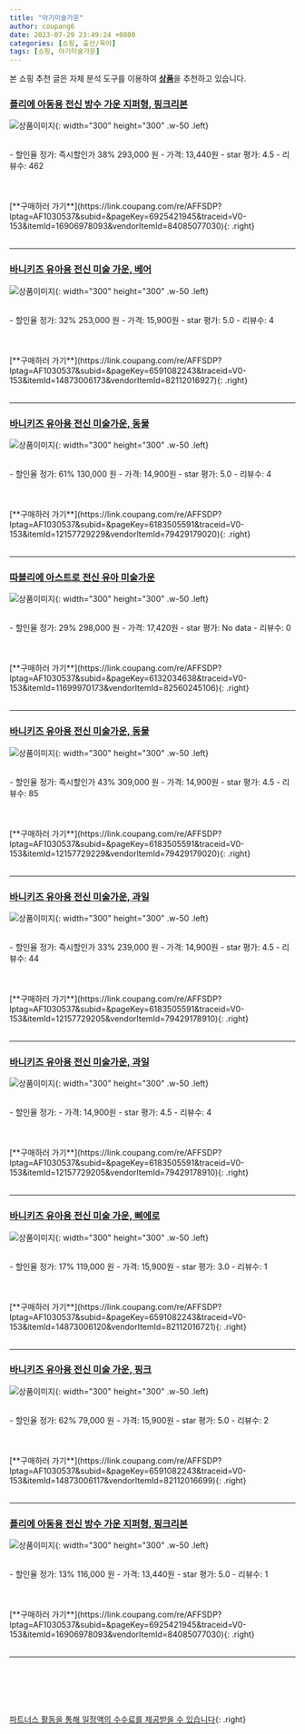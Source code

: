 ```yaml
---
title: "아기미술가운"
author: coupang6
date: 2023-07-29 23:49:24 +0800
categories: [쇼핑, 출산/육아]
tags: [쇼핑, 아기미술가운]
---
```


본 쇼핑 추천 글은 자체 분석 도구를 이용하여 [**상품**](https://link.coupang.com/a/bao1ui)을 추천하고 있습니다.

### [플리에 아동용 전신 방수 가운 지퍼형, 핑크리본](https://link.coupang.com/re/AFFSDP?lptag=AF1030537&subid=&pageKey=6925421945&traceid=V0-153&itemId=16906978093&vendorItemId=84085077030)

![상품이미지](https://thumbnail9.coupangcdn.com/thumbnails/remote/230x230ex/image/rs_quotation_api/fgutnds1/05523d5c968d453aaf19ce19e24709c3.jpg){: width="300" height="300" .w-50 .left}


<br>
- 할인율 정가: 즉시할인가 38%  293,000   원
- 가격: 13,440원
- star 평가: 4.5
- 리뷰수: 462
<br>
<br>
<br>
<br>
[**구매하러 가기**](https://link.coupang.com/re/AFFSDP?lptag=AF1030537&subid=&pageKey=6925421945&traceid=V0-153&itemId=16906978093&vendorItemId=84085077030){: .right}
<br>
<br>

---

### [바니키즈 유아용 전신 미술 가운, 베어](https://link.coupang.com/re/AFFSDP?lptag=AF1030537&subid=&pageKey=6591082243&traceid=V0-153&itemId=14873006173&vendorItemId=82112016927)

![상품이미지](https://thumbnail8.coupangcdn.com/thumbnails/remote/230x230ex/image/retail/images/3058010198851033-f1a13c78-31ba-4246-acb4-6379035ec805.jpg){: width="300" height="300" .w-50 .left}


<br>
- 할인율 정가: 32%  253,000   원
- 가격: 15,900원
- star 평가: 5.0
- 리뷰수: 4
<br>
<br>
<br>
<br>
[**구매하러 가기**](https://link.coupang.com/re/AFFSDP?lptag=AF1030537&subid=&pageKey=6591082243&traceid=V0-153&itemId=14873006173&vendorItemId=82112016927){: .right}
<br>
<br>

---

### [바니키즈 유아용 전신 미술가운, 동물](https://link.coupang.com/re/AFFSDP?lptag=AF1030537&subid=&pageKey=6183505591&traceid=V0-153&itemId=12157729229&vendorItemId=79429179020)

![상품이미지](https://thumbnail10.coupangcdn.com/thumbnails/remote/230x230ex/image/rs_quotation_api/k8wvs2iy/4dc39ad4775c4b4abeee58718d9e839f.jpg){: width="300" height="300" .w-50 .left}


<br>
- 할인율 정가: 61%  130,000   원
- 가격: 14,900원
- star 평가: 5.0
- 리뷰수: 4
<br>
<br>
<br>
<br>
[**구매하러 가기**](https://link.coupang.com/re/AFFSDP?lptag=AF1030537&subid=&pageKey=6183505591&traceid=V0-153&itemId=12157729229&vendorItemId=79429179020){: .right}
<br>
<br>

---

### [따블리에 아스트로 전신 유아 미술가운](https://link.coupang.com/re/AFFSDP?lptag=AF1030537&subid=&pageKey=6132034638&traceid=V0-153&itemId=11699970173&vendorItemId=82560245106)

![상품이미지](https://thumbnail6.coupangcdn.com/thumbnails/remote/230x230ex/image/vendor_inventory/3c54/57a1882d474c7f61348591837d14de2082587b700903e51c093d8816f562.jpg){: width="300" height="300" .w-50 .left}


<br>
- 할인율 정가: 29%  298,000   원
- 가격: 17,420원
- star 평가: No data
- 리뷰수: 0
<br>
<br>
<br>
<br>
[**구매하러 가기**](https://link.coupang.com/re/AFFSDP?lptag=AF1030537&subid=&pageKey=6132034638&traceid=V0-153&itemId=11699970173&vendorItemId=82560245106){: .right}
<br>
<br>

---

### [바니키즈 유아용 전신 미술가운, 동물](https://link.coupang.com/re/AFFSDP?lptag=AF1030537&subid=&pageKey=6183505591&traceid=V0-153&itemId=12157729229&vendorItemId=79429179020)

![상품이미지](https://thumbnail10.coupangcdn.com/thumbnails/remote/230x230ex/image/rs_quotation_api/k8wvs2iy/4dc39ad4775c4b4abeee58718d9e839f.jpg){: width="300" height="300" .w-50 .left}


<br>
- 할인율 정가: 즉시할인가 43%  309,000   원
- 가격: 14,900원
- star 평가: 4.5
- 리뷰수: 85
<br>
<br>
<br>
<br>
[**구매하러 가기**](https://link.coupang.com/re/AFFSDP?lptag=AF1030537&subid=&pageKey=6183505591&traceid=V0-153&itemId=12157729229&vendorItemId=79429179020){: .right}
<br>
<br>

---

### [바니키즈 유아용 전신 미술가운, 과일](https://link.coupang.com/re/AFFSDP?lptag=AF1030537&subid=&pageKey=6183505591&traceid=V0-153&itemId=12157729205&vendorItemId=79429178910)

![상품이미지](https://thumbnail8.coupangcdn.com/thumbnails/remote/230x230ex/image/rs_quotation_api/8zordvsn/cf8ab497cbc14bd7ab4f96e855de35ed.jpg){: width="300" height="300" .w-50 .left}


<br>
- 할인율 정가: 즉시할인가 33%  239,000   원
- 가격: 14,900원
- star 평가: 4.5
- 리뷰수: 44
<br>
<br>
<br>
<br>
[**구매하러 가기**](https://link.coupang.com/re/AFFSDP?lptag=AF1030537&subid=&pageKey=6183505591&traceid=V0-153&itemId=12157729205&vendorItemId=79429178910){: .right}
<br>
<br>

---

### [바니키즈 유아용 전신 미술가운, 과일](https://link.coupang.com/re/AFFSDP?lptag=AF1030537&subid=&pageKey=6183505591&traceid=V0-153&itemId=12157729205&vendorItemId=79429178910)

![상품이미지](https://thumbnail8.coupangcdn.com/thumbnails/remote/230x230ex/image/rs_quotation_api/8zordvsn/cf8ab497cbc14bd7ab4f96e855de35ed.jpg){: width="300" height="300" .w-50 .left}


<br>
- 할인율 정가: 
- 가격: 14,900원
- star 평가: 4.5
- 리뷰수: 4
<br>
<br>
<br>
<br>
[**구매하러 가기**](https://link.coupang.com/re/AFFSDP?lptag=AF1030537&subid=&pageKey=6183505591&traceid=V0-153&itemId=12157729205&vendorItemId=79429178910){: .right}
<br>
<br>

---

### [바니키즈 유아용 전신 미술 가운, 삐에로](https://link.coupang.com/re/AFFSDP?lptag=AF1030537&subid=&pageKey=6591082243&traceid=V0-153&itemId=14873006120&vendorItemId=82112016721)

![상품이미지](https://thumbnail6.coupangcdn.com/thumbnails/remote/230x230ex/image/retail/images/2569146915451199-db5f00e1-0cde-416a-8368-5887d5ac4ed0.jpg){: width="300" height="300" .w-50 .left}


<br>
- 할인율 정가: 17%  119,000   원
- 가격: 15,900원
- star 평가: 3.0
- 리뷰수: 1
<br>
<br>
<br>
<br>
[**구매하러 가기**](https://link.coupang.com/re/AFFSDP?lptag=AF1030537&subid=&pageKey=6591082243&traceid=V0-153&itemId=14873006120&vendorItemId=82112016721){: .right}
<br>
<br>

---

### [바니키즈 유아용 전신 미술 가운, 핑크](https://link.coupang.com/re/AFFSDP?lptag=AF1030537&subid=&pageKey=6591082243&traceid=V0-153&itemId=14873006117&vendorItemId=82112016699)

![상품이미지](https://thumbnail8.coupangcdn.com/thumbnails/remote/230x230ex/image/retail/images/2569422792139385-369457ab-def1-4232-a6c8-8eb9dc88d053.jpg){: width="300" height="300" .w-50 .left}


<br>
- 할인율 정가: 62%  79,000   원
- 가격: 15,900원
- star 평가: 5.0
- 리뷰수: 2
<br>
<br>
<br>
<br>
[**구매하러 가기**](https://link.coupang.com/re/AFFSDP?lptag=AF1030537&subid=&pageKey=6591082243&traceid=V0-153&itemId=14873006117&vendorItemId=82112016699){: .right}
<br>
<br>

---

### [플리에 아동용 전신 방수 가운 지퍼형, 핑크리본](https://link.coupang.com/re/AFFSDP?lptag=AF1030537&subid=&pageKey=6925421945&traceid=V0-153&itemId=16906978093&vendorItemId=84085077030)

![상품이미지](https://thumbnail9.coupangcdn.com/thumbnails/remote/230x230ex/image/rs_quotation_api/fgutnds1/05523d5c968d453aaf19ce19e24709c3.jpg){: width="300" height="300" .w-50 .left}


<br>
- 할인율 정가: 13%  116,000   원
- 가격: 13,440원
- star 평가: 5.0
- 리뷰수: 1
<br>
<br>
<br>
<br>
[**구매하러 가기**](https://link.coupang.com/re/AFFSDP?lptag=AF1030537&subid=&pageKey=6925421945&traceid=V0-153&itemId=16906978093&vendorItemId=84085077030){: .right}
<br>
<br>

---
<br><br><br><br><br> [파트너스 활동을 통해 일정액의 수수료를 제공받을 수 있습니다](https://link.coupang.com/a/bao1ui){: .right}